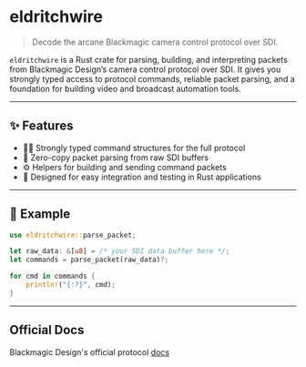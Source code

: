 # eldritchwire

> Decode the arcane Blackmagic camera control protocol over SDI.

`eldritchwire` is a Rust crate for parsing, building, and interpreting packets from Blackmagic Design’s camera control protocol over SDI. It gives you strongly typed access to protocol commands, reliable packet parsing, and a foundation for building video and broadcast automation tools.

---

## ✨ Features

- 🧙‍♂️ Strongly typed command structures for the full protocol
- 🧵 Zero-copy packet parsing from raw SDI buffers
- ⚙️ Helpers for building and sending command packets
- 🧪 Designed for easy integration and testing in Rust applications

---

## 🔧 Example

```rust
use eldritchwire::parse_packet;

let raw_data: &[u8] = /* your SDI data buffer here */;
let commands = parse_packet(raw_data)?;

for cmd in commands {
    println!("{:?}", cmd);
}
```

---
## Official Docs

Blackmagic Design's official protocol [docs](https://documents.blackmagicdesign.com/DeveloperManuals/BlackmagicCameraControl.pdf)
